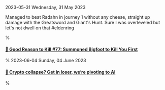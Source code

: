 2023-05-31 Wednesday, 31 May 2023

Managed to beat Radahn in journey 1 without any cheese, straight up damage with the Greatsword and Giant's Hunt. Sure I was overleveled but let's not dwell on that \#eldenring

%

#### [🔗 Good Reason to Kill \#77: Summoned Bigfoot to Kill You First](https://www.loweringthebar.net/2022/07/good-reason-to-kill-77-summoned-bigfoot.html)

%
2023-06-04 Sunday, 04 June 2023

#### [🔗 Crypto collapse? Get in loser, we’re pivoting to AI](https://davidgerard.co.uk/blockchain/2023/06/03/crypto-collapse-get-in-loser-were-pivoting-to-ai/)

%
